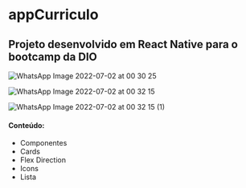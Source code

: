 # appCurriculo
  ## Projeto desenvolvido em React Native para o bootcamp da DIO

![WhatsApp Image 2022-07-02 at 00 30 25](https://user-images.githubusercontent.com/86981163/176985083-fb05e7b9-761c-4bdb-a2f7-f2eddbeb8ae6.jpeg)

![WhatsApp Image 2022-07-02 at 00 32 15](https://user-images.githubusercontent.com/86981163/176985134-842f2a1e-6a99-4046-90be-b5082ebbd43b.jpeg)

![WhatsApp Image 2022-07-02 at 00 32 15 (1)](https://user-images.githubusercontent.com/86981163/176985138-d497b15c-73ea-43d7-97e1-35404c99c5dc.jpeg)


#### Conteúdo:
  - Componentes
  - Cards
  - Flex Direction
  - Icons
  - Lista
  
